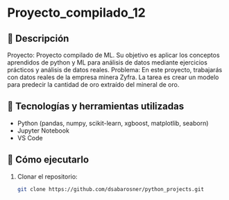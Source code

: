 # Proyecto_compilado_12

## 📝 Descripción
Proyecto: Proyecto compilado de ML.
Su objetivo es aplicar los conceptos aprendidos de python y ML para análisis de datos mediante ejercicios prácticos y análisis de datos reales.
Problema: En este proyecto, trabajarás con datos reales de la empresa minera Zyfra. La tarea es crear un modelo para predecir la cantidad de oro extraído del mineral de oro.

## 🧠 Tecnologías y herramientas utilizadas
- Python (pandas, numpy, scikit-learn, xgboost, matplotlib, seaborn)
- Jupyter Notebook
- VS Code

## 🚀 Cómo ejecutarlo
1. Clonar el repositorio:
   ```bash
   git clone https://github.com/dsabarosner/python_projects.git
